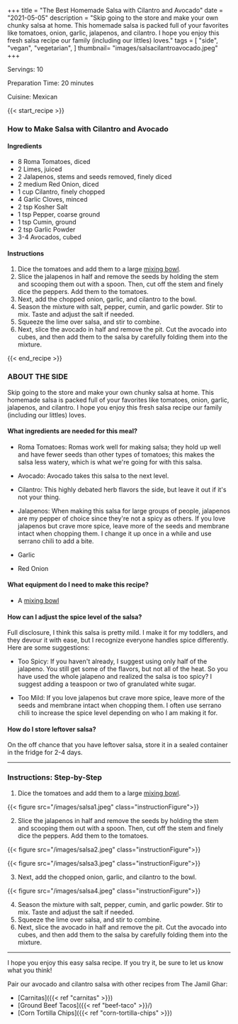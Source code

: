 +++
title = "The Best Homemade Salsa with Cilantro and Avocado"
date = "2021-05-05"
description = "Skip going to the store and make your own chunky salsa at home. This homemade salsa is packed full of your favorites like tomatoes, onion, garlic, jalapenos, and cilantro. I hope you enjoy this fresh salsa recipe our family (including our littles) loves."
tags = [
    "side",
    "vegan",
    "vegetarian",
]
thumbnail= "images/salsacilantroavocado.jpeg"
+++

Servings: 10 <!--more-->

Preparation Time: 20 minutes 

Cuisine: Mexican 

{{< start_recipe >}}

### How to Make Salsa with Cilantro and Avocado 

#### Ingredients 

* 8 Roma Tomatoes, diced  
* 2 Limes, juiced
* 2 Jalapenos, stems and seeds removed, finely diced
* 2 medium Red Onion, diced 
* 1 cup Cilantro, finely chopped 
* 4 Garlic Cloves, minced 
* 2 tsp Kosher Salt 
* 1 tsp Pepper, coarse ground 
* 1 tsp Cumin, ground  
* 2 tsp Garlic Powder 
* 3-4 Avocados, cubed 

#### Instructions

1. Dice the tomatoes and add them to a large [mixing bowl](https://amzn.to/3cSUCe6). 
2. Slice the jalapenos in half and remove the seeds by holding the stem and scooping them out with a spoon. Then, cut off the stem and finely dice the peppers. Add them to the tomatoes. 
3. Next, add the chopped onion, garlic, and cilantro to the bowl. 
4. Season the mixture with salt, pepper, cumin, and garlic powder. Stir to mix. Taste and adjust the salt if needed. 
5. Squeeze the lime over salsa, and stir to combine. 
6. Next, slice the avocado in half and remove the pit. Cut the avocado into cubes, and then add them to the salsa by carefully folding them into the mixture. 

{{< end_recipe >}}

### ABOUT THE SIDE

Skip going to the store and make your own chunky salsa at home. This homemade salsa is packed full of your favorites like tomatoes, onion, garlic, jalapenos, and cilantro. I hope you enjoy this fresh salsa recipe our family (including our littles) loves.

#### What ingredients are needed for this meal?

* Roma Tomatoes: Romas work well for making salsa; they hold up well and have fewer seeds than other types of tomatoes; this makes the salsa less watery, which is what we're going for with this salsa. 

* Avocado: Avocado takes this salsa to the next level. 

* Cilantro: This highly debated herb flavors the side, but leave it out if it's not your thing. 

* Jalapenos: When making this salsa for large groups of people, jalapenos are my pepper of choice since they're not a spicy as others. If you love jalapenos but crave more spice, leave more of the seeds and membrane intact when chopping them.  I change it up once in a while and use serrano chili to add a bite. 

* Garlic 

* Red Onion 

#### What equipment do I need to make this recipe?

* A [mixing bowl](https://amzn.to/3cSUCe6) 

#### How can I adjust the spice level of the salsa? 

Full disclosure, I think this salsa is pretty mild. I make it for my toddlers, and they devour it with ease, but I recognize everyone handles spice differently. Here are some suggestions: 

* Too Spicy: If you haven't already, I suggest using only half of the jalapeno. You still get some of the flavors, but not all of the heat. So you have used the whole jalapeno and realized the salsa is too spicy?  I suggest adding a teaspoon or two of granulated white sugar. 

* Too Mild: If you love jalapenos but crave more spice, leave more of the seeds and membrane intact when chopping them. I often use serrano chili to increase the spice level depending on who I am making it for.

#### How do I store leftover salsa? 

On the off chance that you have leftover salsa, store it in a sealed container in the fridge for 2-4 days. 

---- 

### Instructions: Step-by-Step

1. Dice the tomatoes and add them to a large [mixing bowl](https://amzn.to/3cSUCe6). 

{{< figure src="/images/salsa1.jpeg" class="instructionFigure">}}

2. Slice the jalapenos in half and remove the seeds by holding the stem and scooping them out with a spoon. Then, cut off the stem and finely dice the peppers. Add them to the tomatoes. 

{{< figure src="/images/salsa2.jpeg" class="instructionFigure">}}

{{< figure src="/images/salsa3.jpeg" class="instructionFigure">}}

3. Next, add the chopped onion, garlic, and cilantro to the bowl. 

{{< figure src="/images/salsa4.jpeg" class="instructionFigure">}}

4. Season the mixture with salt, pepper, cumin, and garlic powder. Stir to mix. Taste and adjust the salt if needed. 
5. Squeeze the lime over salsa, and stir to combine. 
6. Next, slice the avocado in half and remove the pit. Cut the avocado into cubes, and then add them to the salsa by carefully folding them into the mixture. 

----

I hope you enjoy this easy salsa recipe. If you try it, be sure to let us know what you think!

Pair our avocado and cilantro salsa with other recipes from The Jamil Ghar:

* [Carnitas]({{< ref "carnitas" >}})
* [Ground Beef Tacos]({{< ref "beef-taco" >}}/)
* [Corn Tortilla Chips]({{< ref "corn-tortilla-chips" >}})
